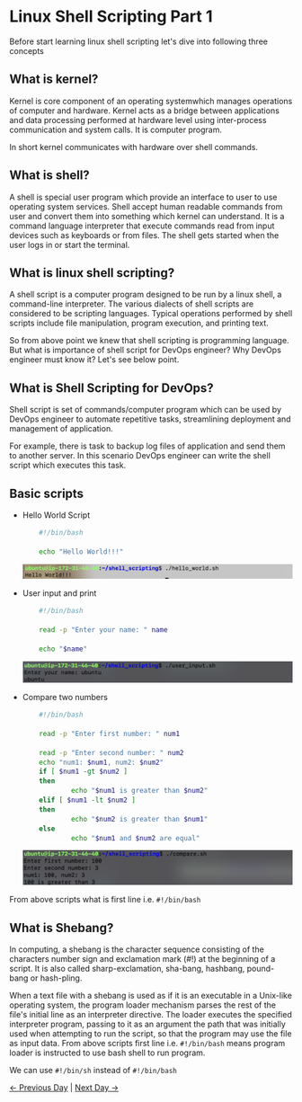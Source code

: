 # Linux Shell Scripting Part 1

Before start learning linux shell scripting let's dive into following three concepts

## What is kernel?

Kernel is core component of an operating systemwhich manages operations of computer and hardware. Kernel acts as a bridge between applications and data processing performed at hardware level using inter-process communication and system calls. It is computer program.

In short kernel communicates with hardware over shell commands.

## What is shell?

A shell is special user program which provide an interface to user to use operating system services. Shell accept human readable commands from user and convert them into something which kernel can understand. It is a command language interpreter that execute commands read from input devices such as keyboards or from files. The shell gets started when the user logs in or start the terminal.

## What is linux shell scripting?

A shell script is a computer program designed to be run by a linux shell, a command-line interpreter. The various dialects of shell scripts are considered to be scripting languages. Typical operations performed by shell scripts include file manipulation, program execution, and printing text.

So from above point we knew that shell scripting is programming language. But what is importance of shell script for DevOps engineer? Why DevOps engineer must know it? Let's see below point.

## What is Shell Scripting for DevOps?

Shell script is set of commands/computer program which can be used by DevOps engineer to automate repetitive tasks, streamlining deployment and management of application.

For example, there is task to backup log files of application and send them to another server. In this scenario DevOps engineer can write the shell script which executes this task.

## Basic scripts

- Hello World Script

    ``` bash
        #!/bin/bash

        echo "Hello World!!!"
    ```

    ![Alt text](./images/image.png)

- User input and print

    ``` bash
        #!/bin/bash

        read -p "Enter your name: " name

        echo "$name"
    ```

    ![alt text](./images/image-1.png)

- Compare two numbers

    ``` bash
        #!/bin/bash

        read -p "Enter first number: " num1

        read -p "Enter second number: " num2
        echo "num1: $num1, num2: $num2"
        if [ $num1 -gt $num2 ]
        then
                echo "$num1 is greater than $num2"
        elif [ $num1 -lt $num2 ]
        then
                echo "$num2 is greater than $num1"
        else
                echo "$num1 and $num2 are equal"
    ```

    ![alt text](./images/image-2.png)

From above scripts what is first line i.e. ```#!/bin/bash```

## What is Shebang?

In computing, a shebang is the character sequence consisting of the characters number sign and exclamation mark (#!) at the beginning of a script. It is also called sharp-exclamation, sha-bang, hashbang, pound-bang or hash-pling.

When a text file with a shebang is used as if it is an executable in a Unix-like operating system, the program loader mechanism parses the rest of the file's initial line as an interpreter directive. The loader executes the specified interpreter program, passing to it as an argument the path that was initially used when attempting to run the script, so that the program may use the file as input data. From above scripts first line i.e. ```#!/bin/bash``` means program loader is instructed to use bash shell to run program.

We can use ```#!/bin/sh``` instead of ```#!/bin/bash```

[← Previous Day](../day-4/README.md) | [Next Day →](../day-6/README.md)
